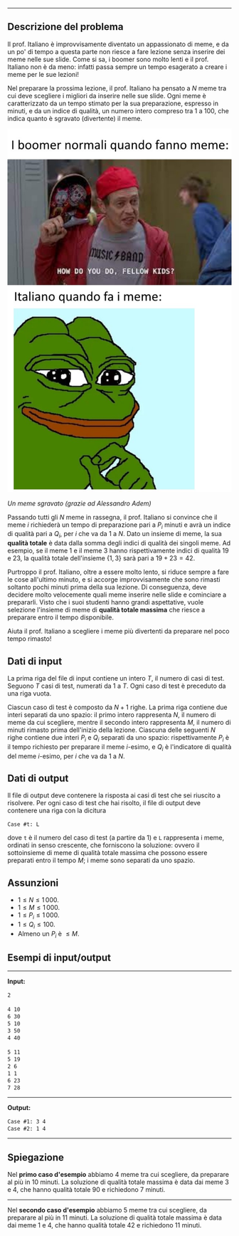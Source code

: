 
---

## Descrizione del problema

Il prof. Italiano è improvvisamente diventato un appassionato di meme, e da un po' di tempo a questa parte non riesce a fare lezione senza inserire dei meme nelle sue slide. Come si sa, i boomer sono molto lenti e il prof. Italiano non è da meno: infatti passa sempre un tempo esagerato a creare i meme per le sue lezioni! 

Nel preparare la prossima lezione, il prof. Italiano ha pensato a $N$ meme tra cui deve scegliere i migliori da inserire nelle sue slide. Ogni meme è caratterizzato da un tempo stimato per la sua preparazione, espresso in minuti, e da un indice di qualità, un numero intero compreso tra $1$ a $100$, che indica quanto è sgravato (divertente) il meme.

![Un meme sgravato (grazie ad Alessandro Adem)](picture.png)

*Un meme sgravato (grazie ad Alessandro Adem)*

Passando tutti gli $N$ meme in rassegna, il prof. Italiano si convince che il meme $i$ richiederà un tempo di preparazione pari a $P_i$ minuti e avrà un indice di qualità pari a $Q_i$, per $i$ che va da $1$ a $N$. Dato un insieme di meme, la sua **qualità totale** è data dalla somma degli indici di qualità dei singoli meme. Ad esempio, se il meme $1$ e il meme $3$ hanno rispettivamente indici di qualità $19$ e $23$, la qualità totale dell'insieme {$1,3$} sarà pari a $19+23=42$. 

Purtroppo il prof. Italiano, oltre a essere molto lento, si riduce sempre a fare le cose all'ultimo minuto, e si accorge improvvisamente che sono rimasti soltanto pochi minuti prima della sua lezione. Di conseguenza, deve decidere molto velocemente quali meme inserire nelle slide e cominciare a prepararli.  Visto che i suoi studenti hanno grandi aspettative, vuole selezione l'insieme di meme di **qualità totale massima** che riesce a preparare entro il tempo disponibile.

Aiuta il prof. Italiano a scegliere i meme più divertenti da preparare nel poco tempo rimasto!



## Dati di input

La prima riga del file di input contiene un intero $T$, il numero di casi di test. Seguono $T$ casi di test, numerati da $1$ a $T$. Ogni caso di test è preceduto da una riga vuota.

Ciascun caso di test è composto da $N+1$ righe. La prima riga contiene due interi separati da uno spazio: il primo intero rappresenta $N$, il numero di meme da cui scegliere, mentre il secondo intero rappresenta $M$, il numero di minuti rimasto prima dell'inizio della lezione. Ciascuna delle seguenti $N$ righe contiene due interi $P_i$ e $Q_i$ separati da uno spazio: rispettivamente $P_i$ è il tempo richiesto per preparare il meme $i$-esimo, e $Q_i$ è l'indicatore di qualità del meme $i$-esimo, per $i$ che va da $1$ a $N$.  

## Dati di output

Il file di output deve contenere la risposta ai casi di test che sei riuscito a risolvere. Per ogni caso di test che hai risolto, il file di output deve contenere una riga con la dicitura

```
Case #t: L
```

dove `t` è il numero del caso di test (a partire da $1$) e `L` rappresenta i meme, ordinati in senso crescente, che forniscono la soluzione: ovvero il sottoinsieme di meme di qualità totale massima che possono essere preparati entro il tempo $M$; i meme sono separati da uno spazio.  

## Assunzioni

- $1 \le N \le 1\,000$.
- $1 \le M \le 1\,000$.
- $1 \le P_i \le 1\,000$.
- $1 \le Q_i \le 100$.
- Almeno un $P_i$ è $\leq M$.


## Esempi di input/output

---

**Input:**

```
2

4 10
6 30
5 10
3 50
4 40

5 11
5 19
2 6
1 1
6 23
7 28
```

---

**Output:**

```
Case #1: 3 4
Case #2: 1 4
```

---

## Spiegazione

Nel **primo caso d'esempio** abbiamo 4 meme tra cui scegliere, da preparare al più in 10 minuti. La soluzione di qualità totale massima è data dai meme 3 e 4, che hanno qualità totale 90 e richiedono 7 minuti.  


---

Nel **secondo caso d'esempio** abbiamo 5 meme tra cui scegliere, da preparare al più in 11 minuti. La soluzione di qualità totale massima è data dai meme 1 e 4, che hanno qualità totale 42 e richiedono 11 minuti. 

